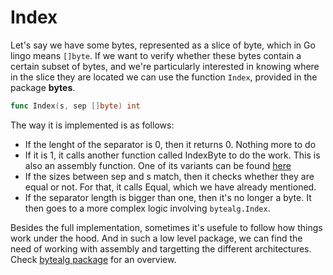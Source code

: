 # Index

Let's say we have some bytes, represented as a slice of byte, which in Go lingo means
`[]byte`. If we want to verify whether these bytes contain a certain subset of bytes,
and we're particularly interested in knowing where in the slice they are located
we can use the function `Index`, provided in the package **bytes**.

```go
func Index(s, sep []byte) int
```

The way it is implemented is as follows:

- If the lenght of the separator is 0, then it returns 0. Nothing more to do
- If it is 1, it calls another function called IndexByte to do the work.
  This is also an assembly function. One of its variants can be found [here](https://golang.org/src/internal/bytealg/indexbyte_amd64.s)
- If the sizes between sep and s match, then it checks whether they are equal or not. For that, it calls Equal, which we have already mentioned.
- If the separator length is bigger than one, then it's no longer a byte. It then goes to a more complex logic involving `bytealg.Index`.

Besides the full implementation, sometimes it's usefule to follow how things work under the hood.
And in such a low level package, we can find the need of working with assembly and targetting
the different architectures. Check [bytealg package](https://golang.org/src/internal/bytealg/) for an overview.
